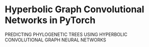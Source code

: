 Hyperbolic Graph Convolutional Networks in PyTorch
==================================================

PREDICTING PHYLOGENETIC TREES USING HYPERBOLIC CONVOLUTIONAL GRAPH NEURAL NETWORKS
